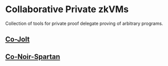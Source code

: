 # Collaborative Private zkVMs

Collection of tools for private proof delegate proving of arbitrary programs.

## [Co-Jolt](co-jolt)

## [Co-Noir-Spartan](co-noir-spartan)
